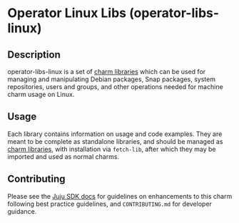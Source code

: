 # Operator Linux Libs (operator-libs-linux)

## Description

operator-libs-linux is a set of [charm libraries] which can be used for managing and manipulating
Debian packages, Snap packages, system repositories, users and groups, and other operations needed
for machine charm usage on Linux.

## Usage

Each library contains information on usage and code examples. They are meant to be complete as
standalone libraries, and should be managed as [charm libraries], with installation via `fetch-lib`,
after which they may be imported and used as normal charms.

## Contributing

Please see the [Juju SDK docs](https://juju.is/docs/sdk) for guidelines on enhancements to this
charm following best practice guidelines, and `CONTRIBUTING.md` for developer guidance.

[charm libraries]: https://juju.is/docs/sdk/libraries
